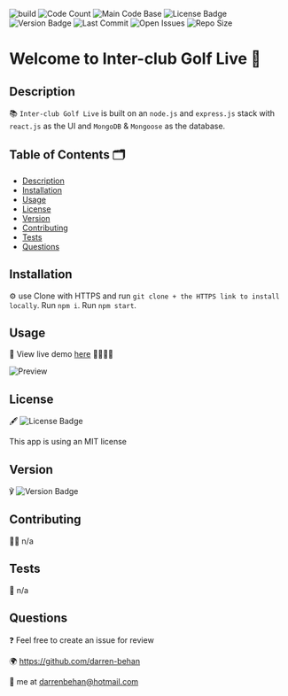 ![build](https://img.shields.io/travis/darren-behan/inter-club-golf-live) ![Code Count](https://img.shields.io/github/languages/count/darren-behan/inter-club-golf-live) ![Main Code Base](https://img.shields.io/github/languages/top/darren-behan/inter-club-golf-live) ![License Badge](https://img.shields.io/badge/license-apache-blue) ![Version Badge](https://img.shields.io/badge/version-1.0-red) ![Last Commit](https://img.shields.io/github/last-commit/darren-behan/inter-club-golf-live) ![Open Issues](https://img.shields.io/github/issues-raw/darren-behan/inter-club-golf-live) ![Repo Size](https://img.shields.io/github/repo-size/darren-behan/inter-club-golf-live)

# Welcome to Inter-club Golf Live 👋

## Description

📚 `Inter-club Golf Live` is built on an `node.js` and `express.js` stack with `react.js` as the UI and `MongoDB` & `Mongoose` as the database.

## Table of Contents 🗂

* [Description](#Description)
* [Installation](#Installation)
* [Usage](#Usage)
* [License](#License)
* [Version](#Version)
* [Contributing](#Contributing)
* [Tests](#Tests)
* [Questions](#Questions)

## Installation

⚙️ use Clone with HTTPS and run `git clone + the HTTPS link to install locally`. Run `npm i`. Run `npm start`.

## Usage

🚨 View live demo <a href="">here</a> 🏌️‍♀️🏌️‍♂️

![Preview](./client/src/assets/img/ "Preview of Golfers Choice App")

## License

🖋 ![License Badge](https://img.shields.io/badge/license-mit-blue)

This app is using an MIT license

## Version

℣ ![Version Badge](https://img.shields.io/badge/license-1.0-red)

## Contributing

👩‍💻 n/a

## Tests

🧪 n/a

## Questions

❓ Feel free to create an issue for review

🌍 https://github.com/darren-behan

📧 me at darrenbehan@hotmail.com